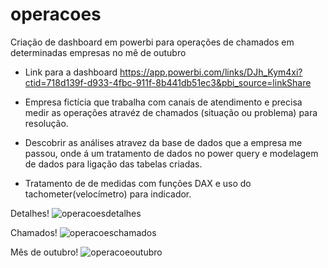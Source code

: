 # operacoes
Criação de dashboard em powerbi para operações de chamados em determinadas empresas no mê de outubro

- Link para a dashboard
https://app.powerbi.com/links/DJh_Kym4xi?ctid=718d139f-d933-4fbc-911f-8b441db51ec3&pbi_source=linkShare

- Empresa fictícia que trabalha com canais de atendimento e precisa medir as operações atravéz de chamados (situação ou problema) para resolução.
- Descobrir as análises atravez da base de dados que a empresa me passou, onde á um tratamento de dados no power query e modelagem de dados para ligação das tabelas criadas.

- Tratamento de de medidas com funções DAX e uso do tachometer(velocímetro) para indicador.

Detalhes!
![operacoesdetalhes](https://user-images.githubusercontent.com/89535654/221198650-6072208d-d395-43b8-b7da-3ce11b933b2b.jpg)

Chamados!
![operacoeschamados](https://user-images.githubusercontent.com/89535654/221198682-26bfc33b-295b-4684-9361-efb911e5a0cf.jpg)

Mês de outubro!
![operacoeoutubro](https://user-images.githubusercontent.com/89535654/221198706-73e6a751-400e-4abc-8cbc-ebcf9b568e82.png)
